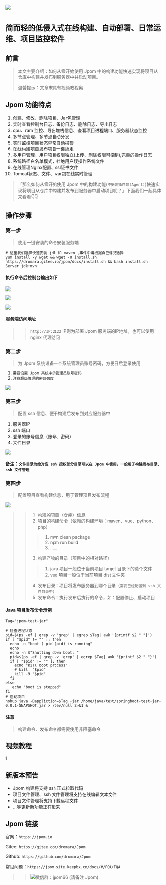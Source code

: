 ![](https://cdn.jsdelivr.net/gh/jiangzeyin/Jpom-site/images/jpom_logo.png)

#  `简而轻的低侵入式在线构建、自动部署、日常运维、项目监控软件`

## 前言

> 本文主要介绍：如何从零开始使用 Jpom 中的构建功能快速实现将项目从仓库中构建并发布到服务器中并启动项目。
>
> 温馨提示：文章末尾有视频教程奥

## Jpom 功能特点

1. 创建、修改、删除项目、Jar包管理
2. 实时查看控制台日志、备份日志、删除日志、导出日志
3. cpu、ram 监控、导出堆栈信息、查看项目进程端口、服务器状态监控
4. 多节点管理、多节点自动分发
5. 实时监控项目状态异常自动报警
6. 在线构建项目发布项目一键搞定
7. 多用户管理，用户项目权限独立(上传、删除权限可控制),完善的操作日志
8. 系统路径白名单模式，杜绝用户误操作系统文件
9. 在线管理Nginx配置、ssl证书文件
10. Tomcat状态、文件、war包在线实时管理

> 「那么如何从零开始使用 Jpom 中的构建功能(`不安装插件端(Agent)`)快速实现将项目从仓库中构建并发布到服务器中启动项目呢？」下面我们一起具体来看看👇👇


## 操作步骤

### 第一步

> 使用一键安装的命令安装服务端

```
# 这里我们选择快速安装 jdk 和 maven ,事件中请根据自己情况选择
yum install -y wget && wget -O install.sh https://dromara.gitee.io/jpom/docs/install.sh && bash install.sh Server jdk+mvn
```

#### 执行命令后控制台输出如下

![](https://cdn.jsdelivr.net/gh/jiangzeyin/Jpom-site/tutorial/images/ssh_release2/setp1.1.png)

![](https://cdn.jsdelivr.net/gh/jiangzeyin/Jpom-site/tutorial/images/ssh_release2/setp1.2.png)

![](https://cdn.jsdelivr.net/gh/jiangzeyin/Jpom-site/tutorial/images/ssh_release2/setp1.3.png)


#### 服务端访问地址

>> `http://IP:2122`  IP则为部署 Jpom 服务端的IP地址，也可以使用 nginx 代理访问

### 第二步

> 为 Jpom 系统设备一个系统管理员账号密码，方便日后登录使用

1. `需要设置 Jpom 系统中的管理员账号密码`
2. `注意超级管理的密码强度`

![](https://cdn.jsdelivr.net/gh/jiangzeyin/Jpom-site/tutorial/images/ssh_release2/setp2.png)

### 第三步

> 配置 ssh 信息、便于构建后发布到对应服务器中

1. 服务器IP
2. ssh 端口
3. 登录的账号信息（账号、密码）
4. 文件目录

![](https://cdn.jsdelivr.net/gh/jiangzeyin/Jpom-site/tutorial/images/ssh_release2/setp3.png)

#### 备注：`文件目录为给对应 ssh 授权部分目录可以在 Jpom 中使用，一般用于构建发布目录、ssh 文件管理`

### 第四步

> 配置项目查看构建信息，用于管理项目发布流程

![](https://cdn.jsdelivr.net/gh/jiangzeyin/Jpom-site/tutorial/images/ssh_release2/setp4.png)

>> 1. 构建的项目（仓库）信息
>> 2. 项目的构建命令（依赖的构建环境：maven、vue、python、php）
>>> 1. mvn clean package
>>> 2. npm run build
>>> 3. ......
>> 3. 构建产物的目录（项目中的相对路径）
>>> 1. java 项目一般位于当前项目 target 目录下的莫个文件
>>> 2. vue 项目一般位于当前项目 dist 文件夹
>> 4. 发布目录：项目将发布服务器到哪个目录（`需要已经配置到 ssh 文件目录中`）
>> 5. 发布命令：执行发布后执行的命令，如：配置停止、启动项目

#### Java 项目发布命令示例
```
Tag="jpom-test-jar"

# 检查进程状态
pid=$(ps -ef | grep -v 'grep' | egrep $Tag| awk '{printf $2 " "}')
if [ "$pid" != "" ]; then      
  echo -n "boot ( pid $pid) is running" 
  echo 
  echo -n $"Shutting down boot: "
  pid=$(ps -ef | grep -v 'grep' | egrep $Tag| awk '{printf $2 " "}')
  if [ "$pid" != "" ]; then
    echo "kill boot process"
    # kill  "$pid"
    kill -9 "$pid"
  fi
else 
   echo "boot is stopped" 
fi
# 启动项目
nohup java -Dappliction=$Tag -jar /home/java/test/springboot-test-jar-0.0.1-SNAPSHOT.jar > /dev/null 2>&1 &
```

#### 注意

> 构建命令、发布命令都需要使用非阻塞命令

## 视频教程

1

## 新版本预告

- Jpom 构建将支持 ssh 正式拉取代码
- 项目文件管理、ssh 文件管理将支持在线编辑文本文件
- 项目文件管理将支持下载远程文件
- ...等更新新功能正在赶来

## Jpom 链接

官网：`https://jpom.io`

Gitee: `https://gitee.com/dromara/Jpom`

Github: `https://github.com/dromara/Jpom`

常见问题：`https://jpom-site.keepbx.cn/docs/#/FQA/FQA`

>> ![微信群：jpom66 (请备注 Jpom)](https://cdn.jsdelivr.net/gh/jiangzeyin/Jpom-site/images/wx_qrcode.jpg)